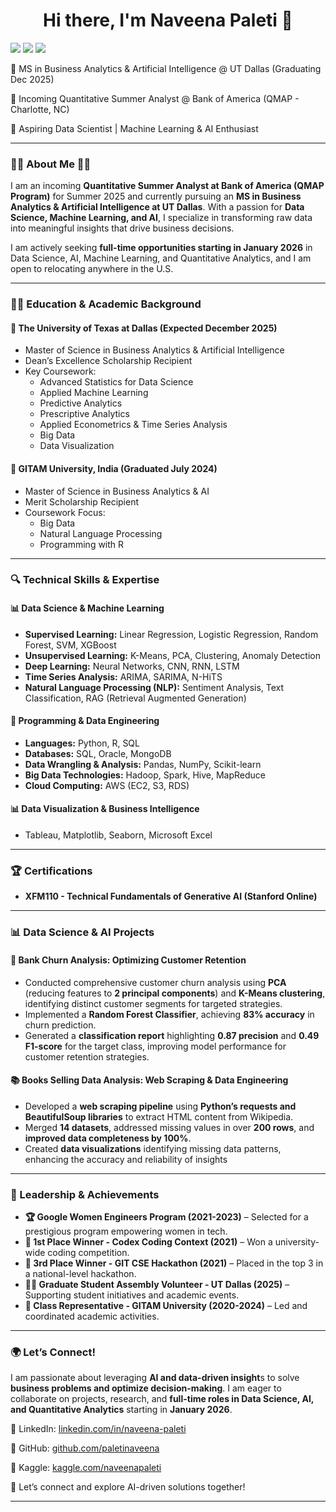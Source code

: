 
<h1 align="center">Hi there, I'm Naveena Paleti 👋</h1>

[![](https://img.shields.io/badge/LinkedIn-0077B5?style=for-the-badge&logo=linkedin&logoColor=white)](https://www.linkedin.com/in/naveena-paleti/) [![](https://img.shields.io/badge/GitHub-100000?style=for-the-badge&logo=github&logoColor=white)](https://github.com/paletinaveena)  [![](https://img.shields.io/badge/Kaggle-20BEFF?style=for-the-badge&logo=kaggle&logoColor=white)](https://www.kaggle.com/naveenapaleti) 

🔹 MS in Business Analytics & Artificial Intelligence @ UT Dallas (Graduating Dec 2025)

🔹 Incoming Quantitative Summer Analyst @ Bank of America (QMAP - Charlotte, NC)

🔹 Aspiring Data Scientist | Machine Learning & AI Enthusiast

---

### 👩‍🎓 About Me 💼🎒  

I am an incoming **Quantitative Summer Analyst at Bank of America (QMAP Program)** for Summer 2025 and currently pursuing an **MS in Business Analytics & Artificial Intelligence at UT Dallas**. With a passion for **Data Science, Machine Learning, and AI**, I specialize in transforming raw data into meaningful insights that drive business decisions.

I am actively seeking **full-time opportunities starting in January 2026** in Data Science, AI, Machine Learning, and Quantitative Analytics, and I am open to relocating anywhere in the U.S.

---

### 👩‍🎓 Education & Academic Background
#### 📌 The University of Texas at Dallas (Expected December 2025)
- Master of Science in Business Analytics & Artificial Intelligence
- Dean’s Excellence Scholarship Recipient
- Key Coursework:
  - Advanced Statistics for Data Science
  - Applied Machine Learning
  - Predictive Analytics
  - Prescriptive Analytics
  - Applied Econometrics & Time Series Analysis
  - Big Data
  - Data Visualization

#### 📌 GITAM University, India (Graduated July 2024)
- Master of Science in Business Analytics & AI
- Merit Scholarship Recipient
- Coursework Focus:
    - Big Data
    - Natural Language Processing
    - Programming with R
---

### 🔍 Technical Skills & Expertise
#### 📊 Data Science & Machine Learning
 - **Supervised Learning:** Linear Regression, Logistic Regression, Random Forest, SVM, XGBoost
 - **Unsupervised Learning:** K-Means, PCA, Clustering, Anomaly Detection
 - **Deep Learning:** Neural Networks, CNN, RNN, LSTM
 - **Time Series Analysis:** ARIMA, SARIMA, N-HiTS
 - **Natural Language Processing (NLP):** Sentiment Analysis, Text Classification, RAG (Retrieval Augmented Generation)

#### 💾 Programming & Data Engineering
- **Languages:** Python, R, SQL
- **Databases:** SQL, Oracle, MongoDB
- **Data Wrangling & Analysis:** Pandas, NumPy, Scikit-learn
- **Big Data Technologies:** Hadoop, Spark, Hive, MapReduce
- **Cloud Computing:** AWS (EC2, S3, RDS)

#### 📊 Data Visualization & Business Intelligence
- Tableau, Matplotlib, Seaborn, Microsoft Excel

---

### 🏆 Certifications
- **XFM110 - Technical Fundamentals of Generative AI (Stanford Online)**

---

### 📊 Data Science & AI Projects
#### 🚀 Bank Churn Analysis: Optimizing Customer Retention
- Conducted comprehensive customer churn analysis using **PCA** (reducing features to **2 principal components**) and **K-Means clustering**, identifying distinct customer segments for targeted strategies.
- Implemented a **Random Forest Classifier**, achieving **83% accuracy** in churn prediction.
- Generated a **classification report** highlighting **0.87 precision** and **0.49 F1-score** for the target class, improving model performance for customer retention strategies.
 
#### 📚 Books Selling Data Analysis: Web Scraping & Data Engineering
- Developed a **web scraping pipeline** using **Python’s requests and BeautifulSoup libraries** to extract HTML content from Wikipedia.
- Merged **14 datasets**, addressed missing values in over **200 rows**, and **improved data completeness by 100%**.
- Created **data visualizations** identifying missing data patterns, enhancing the accuracy and reliability of insights

---

### 🏅 Leadership & Achievements
- **🏆 Google Women Engineers Program (2021-2023)** – Selected for a prestigious program empowering women in tech.
- **🏅 1st Place Winner - Codex Coding Context (2021)** – Won a university-wide coding competition.
- **🥉 3rd Place Winner - GIT CSE Hackathon (2021)** – Placed in the top 3 in a national-level hackathon.
- **👩‍🎓 Graduate Student Assembly Volunteer - UT Dallas (2025)** – Supporting student initiatives and academic events.
- **📢 Class Representative - GITAM University (2020-2024)** – Led and coordinated academic activities.

---

### 🌍 Let’s Connect!
I am passionate about leveraging **AI and data-driven insight**s to solve **business problems and optimize decision-making**. I am eager to collaborate on projects, research, and **full-time roles in Data Science, AI, and Quantitative Analytics** starting in **January 2026**.

📍 LinkedIn: [linkedin.com/in/naveena-paleti](https://www.linkedin.com/in/naveena-paleti/)

📍 GitHub: [github.com/paletinaveena](https://github.com/paletinaveena)

📍 Kaggle: [kaggle.com/naveenapaleti](https://www.kaggle.com/naveenapaleti)

🚀 Let’s connect and explore AI-driven solutions together!

---
